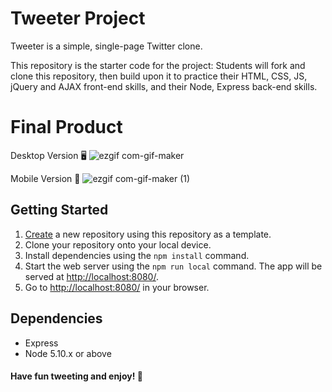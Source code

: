 # Tweeter Project

Tweeter is a simple, single-page Twitter clone.

This repository is the starter code for the project: Students will fork and clone this repository, then build upon it to practice their HTML, CSS, JS, jQuery and AJAX front-end skills, and their Node, Express back-end skills.

# Final Product

Desktop Version 🖥️
![ezgif com-gif-maker](https://user-images.githubusercontent.com/110562017/211181918-0c2fb54c-aa2f-4a03-ba12-abc18c2daa65.gif)


Mobile Version 📱
![ezgif com-gif-maker (1)](https://user-images.githubusercontent.com/110562017/211182004-29c60951-268e-4f13-a667-e6d3b879edf6.gif)

## Getting Started

1. [Create](https://docs.github.com/en/repositories/creating-and-managing-repositories/creating-a-repository-from-a-template) a new repository using this repository as a template.
2. Clone your repository onto your local device.
3. Install dependencies using the `npm install` command.
3. Start the web server using the `npm run local` command. The app will be served at <http://localhost:8080/>.
4. Go to <http://localhost:8080/> in your browser.

## Dependencies

- Express
- Node 5.10.x or above

#### Have fun tweeting and enjoy! 🥰